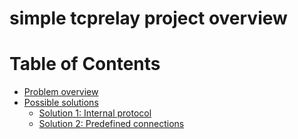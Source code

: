 # simple tcprelay project overview
# Table of Contents
* [Problem overview](#problem-overview)
* [Possible solutions](#possible-solutions)
   * [Solution 1: Internal protocol](#internal-protocol)
   * [Solution 2: Predefined connections](#predefined-connections)
